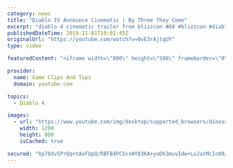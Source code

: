 ```yaml
---
category: news
title: "Diablo IV Announce Cinematic | By Three They Come"
excerpt: "diablo 4 cinematic trailer from blizzcon #d4 #blizzcon #diablo."
publishedDateTime: 2019-11-01T19:01:45Z
originalUrl: "https://youtube.com/watch?v=0vE3rAjtqUY"
type: video

featuredContent: "<iframe width=\"800\" height=\"500\" frameborder=\"0\" src=\"https://www.youtube.com/embed/0vE3rAjtqUY\" allow=\"accelerometer; autoplay; encrypted-media; gyroscope; picture-in-picture\" allowfullscreen></iframe>"

provider:
  name: Game Clips And Tips
  domain: youtube.com

topics:
  - Diablo 4

images:
  - url: "https://www.youtube.com/img/desktop/supported_browsers/dinosaur.png"
    width: 1200
    height: 800
    isCached: true

secured: "hp78dv5PrQq+tAxFUpQ/RBFB4PCSssWY83KA+yoDh3muvIdw+LuJatMcIcK9/1fuhA5B7cBjzv8UuMBdSh97fU37gHdjerUEZtdGbwMd5mWuXnmyKg5beuw/4bC1x7GNP/CT7YUPTqD3OnoXi6cNP6utkiGRXTLcd9uVCZM8BcsSWsA5s7SoB1B+FCo5CsE8CHor81G/4urGmTH3aFxbMLgLq8BCCLVJtT6oUNvfkDXlsQkewM3/CWNnWZr2OOmFKhPP6KcYCtKooU8bN0+8VuhNkyQokbFC4vUC4pekBzPp19oWDrN/1blMFuZvST5NOVmbzcZ1g2whP2Txv/M0H/VEhM1i3dHOSEDCxWp9SesZ+lBFcaFCu/Mdq8lqNDW2S2wLz6XH2EycRetHYMCvzA==;H1UodQzlO2ZYvWLSeLHgfg=="
---
```


